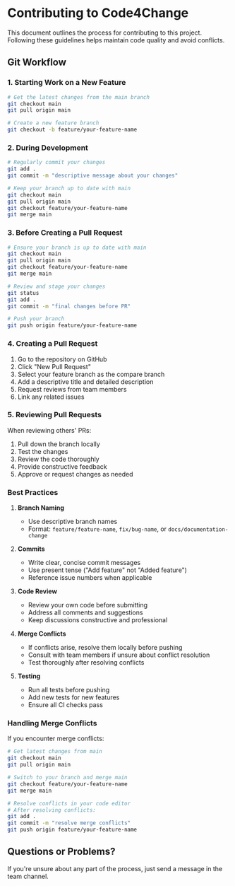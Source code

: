 # Contributing to Code4Change

This document outlines the process for contributing to this project. Following these guidelines helps maintain code quality and avoid conflicts.

## Git Workflow

### 1. Starting Work on a New Feature

```bash
# Get the latest changes from the main branch
git checkout main
git pull origin main

# Create a new feature branch
git checkout -b feature/your-feature-name
```

### 2. During Development

```bash
# Regularly commit your changes
git add .
git commit -m "descriptive message about your changes"

# Keep your branch up to date with main
git checkout main
git pull origin main
git checkout feature/your-feature-name
git merge main
```

### 3. Before Creating a Pull Request

```bash
# Ensure your branch is up to date with main
git checkout main
git pull origin main
git checkout feature/your-feature-name
git merge main

# Review and stage your changes
git status
git add .
git commit -m "final changes before PR"

# Push your branch
git push origin feature/your-feature-name
```

### 4. Creating a Pull Request

1. Go to the repository on GitHub
2. Click "New Pull Request"
3. Select your feature branch as the compare branch
4. Add a descriptive title and detailed description
5. Request reviews from team members
6. Link any related issues

### 5. Reviewing Pull Requests

When reviewing others' PRs:

1. Pull down the branch locally
2. Test the changes
3. Review the code thoroughly
4. Provide constructive feedback
5. Approve or request changes as needed

### Best Practices

1. **Branch Naming**

   - Use descriptive branch names
   - Format: `feature/feature-name`, `fix/bug-name`, or `docs/documentation-change`

2. **Commits**

   - Write clear, concise commit messages
   - Use present tense ("Add feature" not "Added feature")
   - Reference issue numbers when applicable

3. **Code Review**

   - Review your own code before submitting
   - Address all comments and suggestions
   - Keep discussions constructive and professional

4. **Merge Conflicts**

   - If conflicts arise, resolve them locally before pushing
   - Consult with team members if unsure about conflict resolution
   - Test thoroughly after resolving conflicts

5. **Testing**
   - Run all tests before pushing
   - Add new tests for new features
   - Ensure all CI checks pass

### Handling Merge Conflicts

If you encounter merge conflicts:

```bash
# Get latest changes from main
git checkout main
git pull origin main

# Switch to your branch and merge main
git checkout feature/your-feature-name
git merge main

# Resolve conflicts in your code editor
# After resolving conflicts:
git add .
git commit -m "resolve merge conflicts"
git push origin feature/your-feature-name
```

## Questions or Problems?

If you're unsure about any part of the process, just send a message in the team channel.
